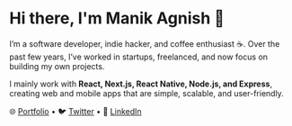 # Hi there, I'm Manik Agnish 👋  

I’m a software developer, indie hacker, and coffee enthusiast ☕. Over the past few years, I’ve worked in startups, freelanced, and now focus on building my own projects.  

I mainly work with **React, Next.js, React Native, Node.js, and Express**, creating web and mobile apps that are simple, scalable, and user-friendly.  

🌐 [Portfolio](https://manikagnish.com) • 🐦 [Twitter](https://x.com/agnishmanik_dev) • 💼 [LinkedIn](https://linkedin.com/in/manikagnish)  
